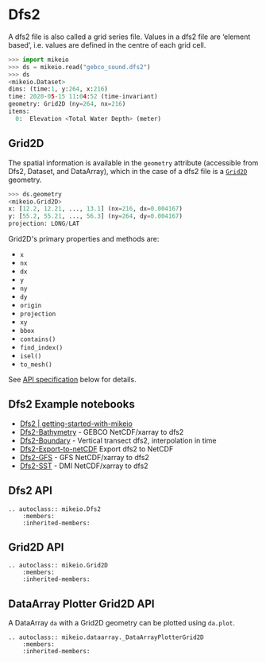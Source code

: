 
# Dfs2

A dfs2 file is also called a grid series file. Values in a dfs2 file are ‘element based’, i.e. values are defined in the centre of each grid cell. 


```python
>>> import mikeio
>>> ds = mikeio.read("gebco_sound.dfs2")
>>> ds
<mikeio.Dataset>
dims: (time:1, y:264, x:216)
time: 2020-05-15 11:04:52 (time-invariant)
geometry: Grid2D (ny=264, nx=216)
items:
  0:  Elevation <Total Water Depth> (meter)
```


## Grid2D

The spatial information is available in the `geometry` attribute (accessible from Dfs2, Dataset, and DataArray), which in the case of a dfs2 file is a [`Grid2D`](Grid2D) geometry. 

```python
>>> ds.geometry
<mikeio.Grid2D>
x: [12.2, 12.21, ..., 13.1] (nx=216, dx=0.004167)
y: [55.2, 55.21, ..., 56.3] (ny=264, dy=0.004167)
projection: LONG/LAT
```

Grid2D's primary properties and methods are: 

* `x` 
* `nx`
* `dx`
* `y`
* `ny`
* `dy`
* `origin`
* `projection`
* `xy` 
* `bbox`
* `contains()`
* `find_index()`
* `isel()`
* `to_mesh()`

See [API specification](Grid2D) below for details.


## Dfs2 Example notebooks

* [Dfs2 | getting-started-with-mikeio](https://dhi.github.io/getting-started-with-mikeio/dfs2.html)
* [Dfs2-Bathymetry](https://nbviewer.jupyter.org/github/DHI/mikeio/blob/main/notebooks/Dfs2%20-%20Bathymetry.ipynb) - GEBCO NetCDF/xarray to dfs2 
* [Dfs2-Boundary](https://nbviewer.jupyter.org/github/DHI/mikeio/blob/main/notebooks/Dfs2%20-%20Boundary.ipynb) - Vertical transect dfs2, interpolation in time 
* [Dfs2-Export-to-netCDF](https://nbviewer.jupyter.org/github/DHI/mikeio/blob/main/notebooks/Dfs2%20-%20Export%20to%20netcdf.ipynb) Export dfs2 to NetCDF
* [Dfs2-GFS](https://nbviewer.jupyter.org/github/DHI/mikeio/blob/main/notebooks/Dfs2%20-%20Global%20Forecasting%20System.ipynb) - GFS NetCDF/xarray to dfs2
* [Dfs2-SST](https://nbviewer.jupyter.org/github/DHI/mikeio/blob/main/notebooks/Dfs2%20-%20Sea%20surface%20temperature.ipynb) - DMI NetCDF/xarray to dfs2 



## Dfs2 API

```{eval-rst}
.. autoclass:: mikeio.Dfs2
	:members:
	:inherited-members:
```

## Grid2D API

```{eval-rst}
.. autoclass:: mikeio.Grid2D
	:members:
	:inherited-members:
```

## DataArray Plotter Grid2D API

A DataArray `da` with a Grid2D geometry can be plotted using `da.plot`. 

```{eval-rst}
.. autoclass:: mikeio.dataarray._DataArrayPlotterGrid2D
	:members:
	:inherited-members:
```